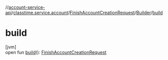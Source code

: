//[account-service-api](../../../../index.md)/[classtime.service.account](../../index.md)/[FinishAccountCreationRequest](../index.md)/[Builder](index.md)/[build](build.md)

# build

[jvm]\
open fun [build](build.md)(): [FinishAccountCreationRequest](../index.md)
